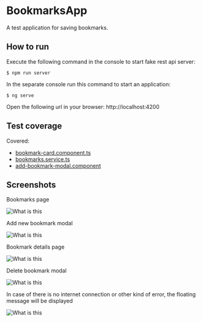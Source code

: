 # BookmarksApp

A test application for saving bookmarks.

## How to run

Execute the following command in the console to start fake rest api server:

    $ npm run server

In the separate console run this command to start an application:

    $ ng serve

Open the following url in your browser: http://localhost:4200

## Test coverage

Covered:

  - [bookmark-card.component.ts](src/app/features/bookmarks/components/bookmark-card/bookmark-card.component.ts)
  - [bookmarks.service.ts](src/app/features/bookmarks/services/bookmarks/bookmarks.service.ts)
  - [add-bookmark-modal.component](src/app/features/bookmarks/services/add-bookmark-modal/add-bookmark-modal.component)

## Screenshots

Bookmarks page

![What is this](screenshots/1.png)

Add new bookmark modal

![What is this](screenshots/2.png)

Bookmark details page

![What is this](screenshots/3.png)

Delete bookmark modal

![What is this](screenshots/4.png)

In case of there is no internet connection or other kind of error, the floating message will be displayed

![What is this](screenshots/5.png)
